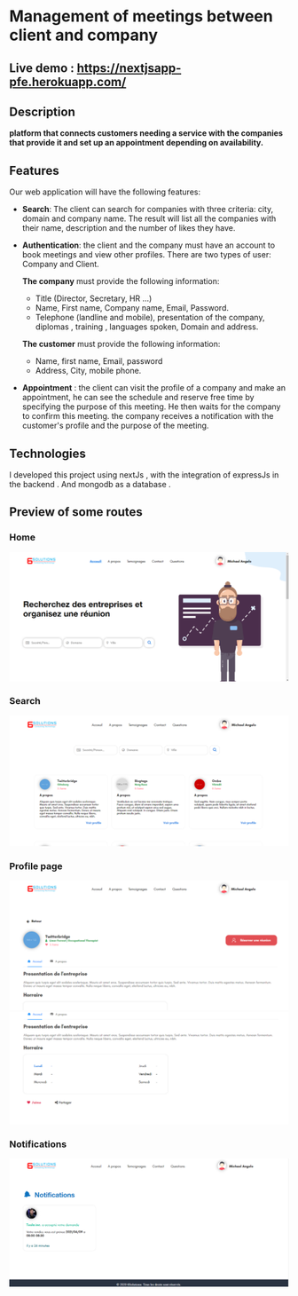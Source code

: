 # Management of meetings between client and company
## Live demo : https://nextjsapp-pfe.herokuapp.com/
## Description
**platform that connects customers needing a service with the companies that provide it and set up an appointment depending on availability.**
## Features
Our web application will have the following features:
- **Search**: The client can search for companies with three criteria: city, domain and company name. The result will list all the companies with their name, description and the number of likes they have.
- **Authentication**: the client and the company must have an account to book meetings and view other profiles. There are two types of user: Company and Client.

   **The company** must provide the following information:
    - Title (Director, Secretary, HR ...)
    - Name, First name, Company name, Email, Password.
    - Telephone (landline and mobile), presentation of the company, diplomas , training , languages spoken, Domain and address.
    
   **The customer** must provide the following information:
    - Name, first name, Email, password
    - Address, City, mobile phone.
- **Appointment** : the client can visit the profile of a company and make an appointment,
  he can see the schedule and reserve free time by specifying the purpose of this meeting. He then waits for the company to confirm this meeting.
  the company receives a notification with the customer's profile and the purpose of the meeting.

## Technologies
I developed this project using nextJs , with the integration of expressJs in the backend . And mongodb as a database .
## Preview of some routes
### Home  
![alt text](https://github.com/noumane06/PfeProject/blob/master/home.png?raw=true)
### Search 
![alt text](https://github.com/noumane06/PfeProject/blob/master/search.png?raw=true)
### Profile page
![alt text](https://github.com/noumane06/PfeProject/blob/master/profile.png?raw=true)
![alt text](https://github.com/noumane06/PfeProject/blob/master/profile2.png?raw=true)
### Notifications 
![alt text](https://github.com/noumane06/PfeProject/blob/master/notification.png?raw=true)
